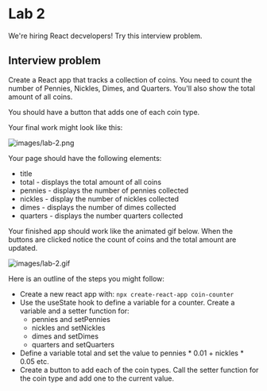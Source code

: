 # Lab 2 

We're hiring React decvelopers! Try this interview problem. 

## Interview problem

Create a React app that tracks a collection of coins. You need to count the number of Pennies, Nickles, Dimes, and Quarters. You'll also show the total amount of all coins. 

You should have a button that adds one of each coin type. 

Your final work might look like this: 

![images/lab-2.png](images/lab-2.png)

Your page should have the following elements: 

- title
- total - displays the total amount of all coins
- pennies - displays the number of pennies collected
- nickles - display the number of nickles collected
- dimes - displays the number of dimes collected
- quarters - displays the number quarters collected

Your finished app should work like the animated gif below. When the buttons are clicked notice the count of coins and the total amount are updated. 

![images/lab-2.gif](images/lab-2.gif)

Here is an outline of the steps you might follow: 

- Create a new react app with: `npx create-react-app coin-counter`
- Use the useState hook to define a variable for a counter. Create a variable and a setter function for: 
	- pennies and setPennies
	- nickles and setNickles
	- dimes and setDimes
	- quarters and setQuarters
- Define a variable total and set the value to pennies * 0.01 + nickles * 0.05 etc. 
- Create a button to add each of the coin types. Call the setter function for the coin type and add one to the current value. 
